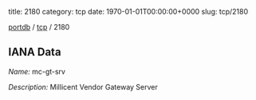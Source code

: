 title: 2180
category: tcp
date: 1970-01-01T00:00:00+0000
slug: tcp/2180

[portdb](/) / [tcp](/category/tcp.html) / 2180


## IANA Data

_Name:_ mc-gt-srv

_Description:_ Millicent Vendor Gateway Server

